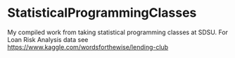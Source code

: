# StatisticalProgrammingClasses
My compiled work from taking statistical programming classes at SDSU.
For Loan Risk Analysis data see https://www.kaggle.com/wordsforthewise/lending-club
